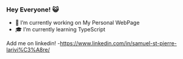 ### Hey Everyone! :smiley_cat:
- :construction: I’m currently working on My Personal WebPage
- :mortar_board: I’m currently learning TypeScript

Add me on linkedin!
-https://www.linkedin.com/in/samuel-st-pierre-larivi%C3%A8re/
